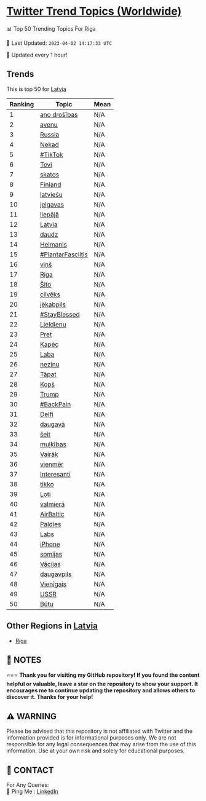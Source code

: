 [Twitter Trend Topics (Worldwide)](https://github.com/ErcinDedeoglu/Twitter-Trend-Topics)
==========


📊 Top 50 Trending Topics For Riga

📆 Last Updated: `2023-04-02 14:17:33 UTC`

🔧 Updated every 1 hour!


## Trends

This is top 50 for [Latvia](</Latvia>)

| Ranking | Topic | Mean |
| ------- | ------------ | ------------ |
| 1 | [ano drošības](http://twitter.com/search?q=ano+dro%c5%a1%c4%abbas) | N/A |
| 2 | [avenu](http://twitter.com/search?q=avenu) | N/A |
| 3 | [Russia](http://twitter.com/search?q=Russia) | N/A |
| 4 | [Nekad](http://twitter.com/search?q=Nekad) | N/A |
| 5 | [#TikTok](http://twitter.com/search?q=%23TikTok) | N/A |
| 6 | [Tevi](http://twitter.com/search?q=Tevi) | N/A |
| 7 | [skatos](http://twitter.com/search?q=skatos) | N/A |
| 8 | [Finland](http://twitter.com/search?q=Finland) | N/A |
| 9 | [latviešu](http://twitter.com/search?q=latvie%c5%a1u) | N/A |
| 10 | [jelgavas](http://twitter.com/search?q=jelgavas) | N/A |
| 11 | [liepājā](http://twitter.com/search?q=liep%c4%81j%c4%81) | N/A |
| 12 | [Latvia](http://twitter.com/search?q=Latvia) | N/A |
| 13 | [daudz](http://twitter.com/search?q=daudz) | N/A |
| 14 | [Helmanis](http://twitter.com/search?q=Helmanis) | N/A |
| 15 | [#PlantarFasciitis](http://twitter.com/search?q=%23PlantarFasciitis) | N/A |
| 16 | [viņš](http://twitter.com/search?q=vi%c5%86%c5%a1) | N/A |
| 17 | [Riga](http://twitter.com/search?q=Riga) | N/A |
| 18 | [Šito](http://twitter.com/search?q=%c5%a0ito) | N/A |
| 19 | [cilvēks](http://twitter.com/search?q=cilv%c4%93ks) | N/A |
| 20 | [jēkabpils](http://twitter.com/search?q=j%c4%93kabpils) | N/A |
| 21 | [#StayBlessed](http://twitter.com/search?q=%23StayBlessed) | N/A |
| 22 | [Lieldienu](http://twitter.com/search?q=Lieldienu) | N/A |
| 23 | [Pret](http://twitter.com/search?q=Pret) | N/A |
| 24 | [Kapēc](http://twitter.com/search?q=Kap%c4%93c) | N/A |
| 25 | [Laba](http://twitter.com/search?q=Laba) | N/A |
| 26 | [nezinu](http://twitter.com/search?q=nezinu) | N/A |
| 27 | [Tāpat](http://twitter.com/search?q=T%c4%81pat) | N/A |
| 28 | [Kopš](http://twitter.com/search?q=Kop%c5%a1) | N/A |
| 29 | [Trump](http://twitter.com/search?q=Trump) | N/A |
| 30 | [#BackPain](http://twitter.com/search?q=%23BackPain) | N/A |
| 31 | [Delfi](http://twitter.com/search?q=Delfi) | N/A |
| 32 | [daugavā](http://twitter.com/search?q=daugav%c4%81) | N/A |
| 33 | [šeit](http://twitter.com/search?q=%c5%a1eit) | N/A |
| 34 | [muļķības](http://twitter.com/search?q=mu%c4%bc%c4%b7%c4%abbas) | N/A |
| 35 | [Vairāk](http://twitter.com/search?q=Vair%c4%81k) | N/A |
| 36 | [vienmēr](http://twitter.com/search?q=vienm%c4%93r) | N/A |
| 37 | [Interesanti](http://twitter.com/search?q=Interesanti) | N/A |
| 38 | [tikko](http://twitter.com/search?q=tikko) | N/A |
| 39 | [Ļoti](http://twitter.com/search?q=%c4%bboti) | N/A |
| 40 | [valmierā](http://twitter.com/search?q=valmier%c4%81) | N/A |
| 41 | [AirBaltic](http://twitter.com/search?q=AirBaltic) | N/A |
| 42 | [Paldies](http://twitter.com/search?q=Paldies) | N/A |
| 43 | [Labs](http://twitter.com/search?q=Labs) | N/A |
| 44 | [iPhone](http://twitter.com/search?q=iPhone) | N/A |
| 45 | [somijas](http://twitter.com/search?q=somijas) | N/A |
| 46 | [Vācijas](http://twitter.com/search?q=V%c4%81cijas) | N/A |
| 47 | [daugavpils](http://twitter.com/search?q=daugavpils) | N/A |
| 48 | [Vienīgais](http://twitter.com/search?q=Vien%c4%abgais) | N/A |
| 49 | [USSR](http://twitter.com/search?q=USSR) | N/A |
| 50 | [Būtu](http://twitter.com/search?q=B%c5%abtu) | N/A |



## Other Regions in [Latvia](</Latvia>)

* [Riga](</Latvia/Riga.md>)



## 📝 NOTES

⭐⭐⭐ **Thank you for visiting my GitHub repository! If you found the content helpful or valuable, leave a star on the repository to show your support. It encourages me to continue updating the repository and allows others to discover it. Thanks for your help!**


## ⚠️ WARNING

Please be advised that this repository is not affiliated with Twitter and the information provided is for informational purposes only. We are not responsible for any legal consequences that may arise from the use of this information. Use at your own risk and solely for educational purposes.


## 📨 CONTACT

 For Any Queries:  
            🏓 Ping Me : [LinkedIn](https://www.linkedin.com/in/ercindedeoglu/)
